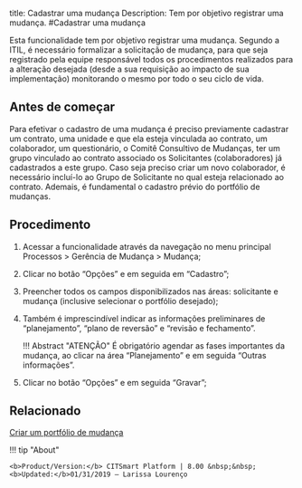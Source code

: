 title: Cadastrar uma mudança
Description: Tem por objetivo registrar uma mudança. 
#Cadastrar uma mudança 

Esta funcionalidade tem por objetivo registrar uma mudança. Segundo a ITIL, é necessário formalizar a solicitação de mudança, para que seja registrado pela equipe responsável todos os procedimentos realizados para a alteração desejada (desde a sua requisição ao impacto de sua implementação) monitorando o mesmo por todo o seu ciclo de vida.

Antes de começar
------------------

 Para efetivar o cadastro de uma mudança é preciso previamente cadastrar um contrato, uma unidade e que ela esteja vinculada ao contrato, um colaborador, um questionário, o Comitê Consultivo de Mudanças, ter um grupo vinculado ao contrato associado os Solicitantes (colaboradores) já cadastrados a este grupo. Caso seja preciso criar um novo colaborador, é necessário incluí-lo ao Grupo de Solicitante no qual esteja relacionado ao contrato.
Ademais, é fundamental o cadastro prévio do portfólio de mudanças.

Procedimento 
--------------

1.	Acessar a funcionalidade através da navegação no menu principal Processos > Gerência de Mudança > Mudança;
2.	Clicar no botão “Opções” e em seguida em “Cadastro”;
3.	Preencher todos os campos disponibilizados nas áreas: solicitante e mudança (inclusive selecionar o portfólio desejado);
4.	Também é imprescindível indicar as informações preliminares de “planejamento”, “plano de reversão” e “revisão e fechamento”.

    !!! Abstract "ATENÇÃO"
        É obrigatório agendar as fases importantes da mudança, ao clicar na área “Planejamento” e em seguida “Outras informações”.

5.	Clicar no botão “Opções” e em seguida “Gravar”;


Relacionado 
---------------

[Criar um portfólio de mudança](/pt-br/citsmart-esp-8/processes/change/configuration/change-portfolio.html)

!!! tip "About"

    <b>Product/Version:</b> CITSmart Platform | 8.00 &nbsp;&nbsp;
    <b>Updated:</b>01/31/2019 – Larissa Lourenço

